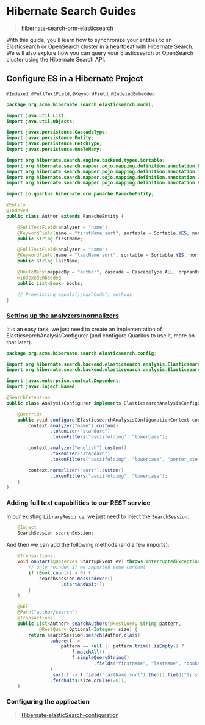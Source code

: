 # Hibernate Search Guides

>[hibernate-search-orm-elasticsearch](https://quarkus.io/guides/hibernate-search-orm-elasticsearch)

With this guide, you’ll learn how to synchronize your entities to an Elasticsearch or OpenSearch cluster in a heartbeat with Hibernate Search. We will also explore how you can query your Elasticsearch or OpenSearch cluster using the Hibernate Search API.

## Configure ES in a Hibernate Project

`@Indexed`, `@FullTextField`, `@KeywordField`, `@IndexedEmbedded`

```java
package org.acme.hibernate.search.elasticsearch.model;

import java.util.List;
import java.util.Objects;

import javax.persistence.CascadeType;
import javax.persistence.Entity;
import javax.persistence.FetchType;
import javax.persistence.OneToMany;

import org.hibernate.search.engine.backend.types.Sortable;
import org.hibernate.search.mapper.pojo.mapping.definition.annotation.FullTextField;
import org.hibernate.search.mapper.pojo.mapping.definition.annotation.Indexed;
import org.hibernate.search.mapper.pojo.mapping.definition.annotation.IndexedEmbedded;
import org.hibernate.search.mapper.pojo.mapping.definition.annotation.KeywordField;

import io.quarkus.hibernate.orm.panache.PanacheEntity;

@Entity
@Indexed
public class Author extends PanacheEntity {

    @FullTextField(analyzer = "name") 
    @KeywordField(name = "firstName_sort", sortable = Sortable.YES, normalizer = "sort") 
    public String firstName;

    @FullTextField(analyzer = "name")
    @KeywordField(name = "lastName_sort", sortable = Sortable.YES, normalizer = "sort")
    public String lastName;

    @OneToMany(mappedBy = "author", cascade = CascadeType.ALL, orphanRemoval = true, fetch = FetchType.EAGER)
    @IndexedEmbedded 
    public List<Book> books;

    // Preexisting equals()/hashCode() methods
}
```

### [Setting up the analyzers/normalizers](https://quarkus.io/guides/hibernate-search-orm-elasticsearch#analysis-configurer)

It is an easy task, we just need to create an implementation of ElasticsearchAnalysisConfigurer (and configure Quarkus to use it, more on that later).

```java
package org.acme.hibernate.search.elasticsearch.config;

import org.hibernate.search.backend.elasticsearch.analysis.ElasticsearchAnalysisConfigurationContext;
import org.hibernate.search.backend.elasticsearch.analysis.ElasticsearchAnalysisConfigurer;

import javax.enterprise.context.Dependent;
import javax.inject.Named;

@SearchExtension 
public class AnalysisConfigurer implements ElasticsearchAnalysisConfigurer {

    @Override
    public void configure(ElasticsearchAnalysisConfigurationContext context) {
        context.analyzer("name").custom() 
                .tokenizer("standard")
                .tokenFilters("asciifolding", "lowercase");

        context.analyzer("english").custom() 
                .tokenizer("standard")
                .tokenFilters("asciifolding", "lowercase", "porter_stem");

        context.normalizer("sort").custom() 
                .tokenFilters("asciifolding", "lowercase");
    }
}
```

### Adding full text capabilities to our REST service

In our existing `LibraryResource`, we just need to inject the `SearchSession`:

```java
    @Inject
    SearchSession searchSession; 
```

And then we can add the following methods (and a few imports):

```java
    @Transactional 
    void onStart(@Observes StartupEvent ev) throws InterruptedException { 
        // only reindex if we imported some content
        if (Book.count() > 0) {
            searchSession.massIndexer()
                    .startAndWait();
        }
    }

    @GET
    @Path("author/search") 
    @Transactional
    public List<Author> searchAuthors(@RestQuery String pattern, 
            @RestQuery Optional<Integer> size) {
        return searchSession.search(Author.class) 
                .where(f ->
                    pattern == null || pattern.trim().isEmpty() ?
                        f.matchAll() : 
                        f.simpleQueryString()
                                .fields("firstName", "lastName", "books.title").matching(pattern) 
                )
                .sort(f -> f.field("lastName_sort").then().field("firstName_sort")) 
                .fetchHits(size.orElse(20)); 
    }
```

### Configuring the application

>[Hibernate-elasticSearch-configuration](https://quarkus.io/guides/hibernate-search-orm-elasticsearch#configuration-reference)
